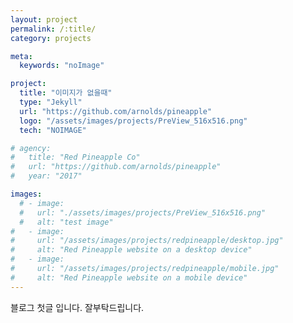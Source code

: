 ```yaml
---
layout: project
permalink: /:title/
category: projects

meta:
  keywords: "noImage"

project:
  title: "이미지가 없을때"
  type: "Jekyll"
  url: "https://github.com/arnolds/pineapple"
  logo: "/assets/images/projects/PreView_516x516.png"
  tech: "NOIMAGE"

# agency:
#   title: "Red Pineapple Co"
#   url: "https://github.com/arnolds/pineapple"
#   year: "2017"

images:
  # - image:
  #   url: "./assets/images/projects/PreView_516x516.png"
  #   alt: "test image"
#   - image:
#     url: "/assets/images/projects/redpineapple/desktop.jpg"
#     alt: "Red Pineapple website on a desktop device"
#   - image:
#     url: "/assets/images/projects/redpineapple/mobile.jpg"
#     alt: "Red Pineapple website on a mobile device"
---
```

<p>블로그 첫글 입니다. 잘부탁드립니다.</p>